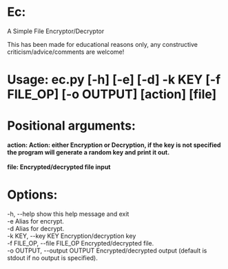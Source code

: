 # Ec:
A Simple File Encryptor/Decryptor

This has been made for educational reasons only, any constructive criticism/advice/comments are welcome!

# Usage: ec.py [-h] [-e] [-d] -k KEY [-f FILE_OP] [-o OUTPUT] [action] [file]

# Positional arguments:
   __action:                Action: either Encryption or Decryption, if the key is not specified the program will generate
                        a random key and print it out.__
                        <br>
                        <br>
   __file:                  Encrypted/decrypted file input__

# Options:
  -h, --help            show this help message and exit
  <br>
  -e                    Alias for encrypt.
  <br>
  -d                    Alias for decrypt.
  <br>
  -k KEY, --key KEY     Encryption/decryption key
  <br>
  -f FILE_OP, --file FILE_OP
                        Encrypted/decrypted file.
                        <br>
  -o OUTPUT, --output OUTPUT
                        Encrypted/decrypted output (default is stdout if no output is specified).
